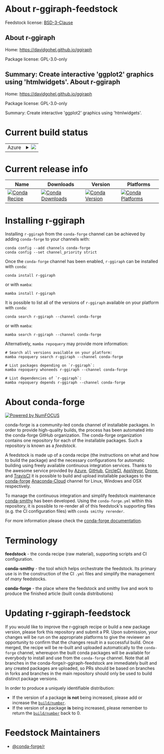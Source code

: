 About r-ggiraph-feedstock
=========================

Feedstock license: [BSD-3-Clause](https://github.com/conda-forge/r-ggiraph-feedstock/blob/main/LICENSE.txt)

About r-ggiraph
---------------

Home: https://davidgohel.github.io/ggiraph

Package license: GPL-3.0-only

Summary: Create interactive 'ggplot2' graphics using 'htmlwidgets'.
About r-ggiraph
---------------

Home: https://davidgohel.github.io/ggiraph

Package license: GPL-3.0-only

Summary: Create interactive 'ggplot2' graphics using 'htmlwidgets'.

Current build status
====================


<table>
    
  <tr>
    <td>Azure</td>
    <td>
      <details>
        <summary>
          <a href="https://dev.azure.com/conda-forge/feedstock-builds/_build/latest?definitionId=3389&branchName=main">
            <img src="https://dev.azure.com/conda-forge/feedstock-builds/_apis/build/status/r-ggiraph-feedstock?branchName=main">
          </a>
        </summary>
        <table>
          <thead><tr><th>Variant</th><th>Status</th></tr></thead>
          <tbody><tr>
              <td>linux_64_r_base4.1</td>
              <td>
                <a href="https://dev.azure.com/conda-forge/feedstock-builds/_build/latest?definitionId=3389&branchName=main">
                  <img src="https://dev.azure.com/conda-forge/feedstock-builds/_apis/build/status/r-ggiraph-feedstock?branchName=main&jobName=linux&configuration=linux%20linux_64_r_base4.1" alt="variant">
                </a>
              </td>
            </tr><tr>
              <td>linux_64_r_base4.2</td>
              <td>
                <a href="https://dev.azure.com/conda-forge/feedstock-builds/_build/latest?definitionId=3389&branchName=main">
                  <img src="https://dev.azure.com/conda-forge/feedstock-builds/_apis/build/status/r-ggiraph-feedstock?branchName=main&jobName=linux&configuration=linux%20linux_64_r_base4.2" alt="variant">
                </a>
              </td>
            </tr><tr>
              <td>osx_64_r_base4.1</td>
              <td>
                <a href="https://dev.azure.com/conda-forge/feedstock-builds/_build/latest?definitionId=3389&branchName=main">
                  <img src="https://dev.azure.com/conda-forge/feedstock-builds/_apis/build/status/r-ggiraph-feedstock?branchName=main&jobName=osx&configuration=osx%20osx_64_r_base4.1" alt="variant">
                </a>
              </td>
            </tr><tr>
              <td>osx_64_r_base4.2</td>
              <td>
                <a href="https://dev.azure.com/conda-forge/feedstock-builds/_build/latest?definitionId=3389&branchName=main">
                  <img src="https://dev.azure.com/conda-forge/feedstock-builds/_apis/build/status/r-ggiraph-feedstock?branchName=main&jobName=osx&configuration=osx%20osx_64_r_base4.2" alt="variant">
                </a>
              </td>
            </tr><tr>
              <td>win_64</td>
              <td>
                <a href="https://dev.azure.com/conda-forge/feedstock-builds/_build/latest?definitionId=3389&branchName=main">
                  <img src="https://dev.azure.com/conda-forge/feedstock-builds/_apis/build/status/r-ggiraph-feedstock?branchName=main&jobName=win&configuration=win%20win_64_" alt="variant">
                </a>
              </td>
            </tr>
          </tbody>
        </table>
      </details>
    </td>
  </tr>
</table>

Current release info
====================

| Name | Downloads | Version | Platforms |
| --- | --- | --- | --- |
| [![Conda Recipe](https://img.shields.io/badge/recipe-r--ggiraph-green.svg)](https://anaconda.org/conda-forge/r-ggiraph) | [![Conda Downloads](https://img.shields.io/conda/dn/conda-forge/r-ggiraph.svg)](https://anaconda.org/conda-forge/r-ggiraph) | [![Conda Version](https://img.shields.io/conda/vn/conda-forge/r-ggiraph.svg)](https://anaconda.org/conda-forge/r-ggiraph) | [![Conda Platforms](https://img.shields.io/conda/pn/conda-forge/r-ggiraph.svg)](https://anaconda.org/conda-forge/r-ggiraph) |

Installing r-ggiraph
====================

Installing `r-ggiraph` from the `conda-forge` channel can be achieved by adding `conda-forge` to your channels with:

```
conda config --add channels conda-forge
conda config --set channel_priority strict
```

Once the `conda-forge` channel has been enabled, `r-ggiraph` can be installed with `conda`:

```
conda install r-ggiraph
```

or with `mamba`:

```
mamba install r-ggiraph
```

It is possible to list all of the versions of `r-ggiraph` available on your platform with `conda`:

```
conda search r-ggiraph --channel conda-forge
```

or with `mamba`:

```
mamba search r-ggiraph --channel conda-forge
```

Alternatively, `mamba repoquery` may provide more information:

```
# Search all versions available on your platform:
mamba repoquery search r-ggiraph --channel conda-forge

# List packages depending on `r-ggiraph`:
mamba repoquery whoneeds r-ggiraph --channel conda-forge

# List dependencies of `r-ggiraph`:
mamba repoquery depends r-ggiraph --channel conda-forge
```


About conda-forge
=================

[![Powered by
NumFOCUS](https://img.shields.io/badge/powered%20by-NumFOCUS-orange.svg?style=flat&colorA=E1523D&colorB=007D8A)](https://numfocus.org)

conda-forge is a community-led conda channel of installable packages.
In order to provide high-quality builds, the process has been automated into the
conda-forge GitHub organization. The conda-forge organization contains one repository
for each of the installable packages. Such a repository is known as a *feedstock*.

A feedstock is made up of a conda recipe (the instructions on what and how to build
the package) and the necessary configurations for automatic building using freely
available continuous integration services. Thanks to the awesome service provided by
[Azure](https://azure.microsoft.com/en-us/services/devops/), [GitHub](https://github.com/),
[CircleCI](https://circleci.com/), [AppVeyor](https://www.appveyor.com/),
[Drone](https://cloud.drone.io/welcome), and [TravisCI](https://travis-ci.com/)
it is possible to build and upload installable packages to the
[conda-forge](https://anaconda.org/conda-forge) [Anaconda-Cloud](https://anaconda.org/)
channel for Linux, Windows and OSX respectively.

To manage the continuous integration and simplify feedstock maintenance
[conda-smithy](https://github.com/conda-forge/conda-smithy) has been developed.
Using the ``conda-forge.yml`` within this repository, it is possible to re-render all of
this feedstock's supporting files (e.g. the CI configuration files) with ``conda smithy rerender``.

For more information please check the [conda-forge documentation](https://conda-forge.org/docs/).

Terminology
===========

**feedstock** - the conda recipe (raw material), supporting scripts and CI configuration.

**conda-smithy** - the tool which helps orchestrate the feedstock.
                   Its primary use is in the construction of the CI ``.yml`` files
                   and simplify the management of *many* feedstocks.

**conda-forge** - the place where the feedstock and smithy live and work to
                  produce the finished article (built conda distributions)


Updating r-ggiraph-feedstock
============================

If you would like to improve the r-ggiraph recipe or build a new
package version, please fork this repository and submit a PR. Upon submission,
your changes will be run on the appropriate platforms to give the reviewer an
opportunity to confirm that the changes result in a successful build. Once
merged, the recipe will be re-built and uploaded automatically to the
`conda-forge` channel, whereupon the built conda packages will be available for
everybody to install and use from the `conda-forge` channel.
Note that all branches in the conda-forge/r-ggiraph-feedstock are
immediately built and any created packages are uploaded, so PRs should be based
on branches in forks and branches in the main repository should only be used to
build distinct package versions.

In order to produce a uniquely identifiable distribution:
 * If the version of a package **is not** being increased, please add or increase
   the [``build/number``](https://docs.conda.io/projects/conda-build/en/latest/resources/define-metadata.html#build-number-and-string).
 * If the version of a package **is** being increased, please remember to return
   the [``build/number``](https://docs.conda.io/projects/conda-build/en/latest/resources/define-metadata.html#build-number-and-string)
   back to 0.

Feedstock Maintainers
=====================

* [@conda-forge/r](https://github.com/conda-forge/r/)

